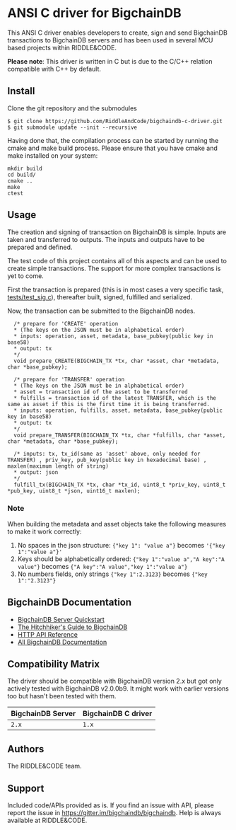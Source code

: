 <!---
Copyright RiddleandCode
--->


# ANSI C driver for BigchainDB

This ANSI C driver enables developers to create, sign and send BigchainDB transactions to BigchainDB servers and has been used in several MCU based projects within RIDDLE&CODE.

**Please note**: This driver is written in C but is due to the C/C++ relation compatible with C++ by default. 


## Install


Clone the git repository and the submodules

```
$ git clone https://github.com/RiddleAndCode/bigchaindb-c-driver.git
$ git submodule update --init --recursive
```

Having done that, the compilation process can be started by running the cmake and make build process. 
Please ensure that you have cmake and make installed on your system:

```
mkdir build
cd build/
cmake ..
make
ctest
```


## Usage

The creation and signing of transaction on BigchainDB is simple. Inputs are taken and transferred to outputs. 
The inputs and outputs have to be prepared and defined. 


The test code of this project contains all of this aspects and can be used to create simple transactions. The support for more complex transactions is yet to come.

First the transaction is prepared (this is in most cases a very specific task, [tests/test_sig.c](https://github.com/RiddleAndCode/bigchaindb-c-driver/blob/master/tests/test_sig.c#L38)), thereafter
built, signed, fulfilled and serialized. 

Now, the transaction can be submitted to the BigchainDB nodes.

```
  /* prepare for 'CREATE' operation
  * (The keys on the JSON must be in alphabetical order)
  * inputs: operation, asset, metadata, base_pubkey(public key in base58)
  * output: tx
  */
  void prepare_CREATE(BIGCHAIN_TX *tx, char *asset, char *metadata, char *base_pubkey);

  /* prepare for 'TRANSFER' operation
  * (The keys on the JSON must be in alphabetical order)
  * asset = transaction id of the asset to be transferred
  * fulfills = transaction id of the latest TRANSFER, which is the same as asset if this is the first time it is being transferred.
  * inputs: operation, fulfills, asset, metadata, base_pubkey(public key in base58)
  * output: tx
  */
  void prepare_TRANSFER(BIGCHAIN_TX *tx, char *fulfills, char *asset, char *metadata, char *base_pubkey);
  
  /* inputs: tx, tx_id(same as 'asset' above, only needed for TRANSFER) , priv_key, pub_key(public key in hexadecimal base) , maxlen(maximum length of string)
  * output: json
  */
  fulfill_tx(BIGCHAIN_TX *tx, char *tx_id, uint8_t *priv_key, uint8_t *pub_key, uint8_t *json, uint16_t maxlen);

```


### Note
When building the metadata and asset objects take the following measures to make it work correctly:
1. No spaces in the json structure: ```{"key 1": "value a"}``` becomes ```'{"key 1":"value a"}'```
2. Keys should be alphabetically ordered: ```{"key 1":"value a","A key":"A value"}``` becomes ```{"A key":"A value","key 1":"value a"}```
3. No numbers fields, only strings ```{"key 1":2.3123}``` becomes ```{"key 1":"2.3123"}```




## BigchainDB Documentation

* [BigchainDB Server Quickstart](http://docs.bigchaindb.com/projects/server/en/latest/quickstart.html)
* [The Hitchhiker's Guide to BigchainDB](https://www.bigchaindb.com/developers/guide/)
* [HTTP API Reference](http://docs.bigchaindb.com/projects/server/en/latest/http-client-server-api.html)
* [All BigchainDB Documentation](https://docs.bigchaindb.com/en/latest/)



## Compatibility Matrix

The driver should be compatible with BigchainDB version 2.x but got only actively tested with BigchainDB v2.0.0b9. It might work with earlier versions too but hasn't been tested with them.

| BigchainDB Server | BigchainDB C driver |
| ----------------- |------------------------------|
| `2.x`             | `1.x`                      |


## Authors

The RIDDLE&CODE team.


## Support

Included code/APIs provided as is. 
If you find an issue with API, please report the issue in https://gitter.im/bigchaindb/bigchaindb. 
Help is always available at RIDDLE&CODE.
 

